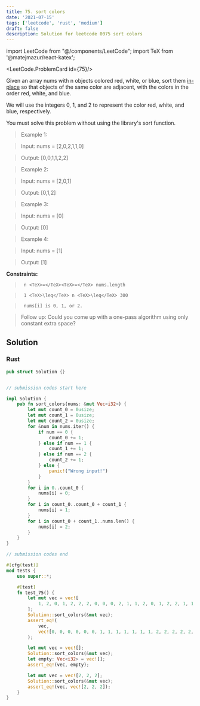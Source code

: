 ```yaml
---
title: 75. sort colors
date: '2021-07-15'
tags: ['leetcode', 'rust', 'medium']
draft: false
description: Solution for leetcode 0075 sort colors
---
```

import LeetCode from "@/components/LeetCode";
import TeX from '@matejmazur/react-katex';

<LeetCode.ProblemCard id={75}/>
 

  Given an array nums with n objects colored red, white, or blue, sort them [in-place](https://en.wikipedia.org/wiki/In-place_algorithm) so that objects of the same color are adjacent, with the colors in the order red, white, and blue.

  We will use the integers 0, 1, and 2 to represent the color red, white, and blue, respectively.

  You must solve this problem without using the library's sort function.

   

 >   Example 1:

 >   Input: nums <TeX>=</TeX> [2,0,2,1,1,0]

 >   Output: [0,0,1,1,2,2]

 >   Example 2:

 >   Input: nums <TeX>=</TeX> [2,0,1]

 >   Output: [0,1,2]

 >   Example 3:

 >   Input: nums <TeX>=</TeX> [0]

 >   Output: [0]

 >   Example 4:

 >   Input: nums <TeX>=</TeX> [1]

 >   Output: [1]

   

  **Constraints:**

  

 >   	n <TeX>=</TeX><TeX>=</TeX> nums.length

 >   	1 <TeX>\leq</TeX> n <TeX>\leq</TeX> 300

 >   	nums[i] is 0, 1, or 2.

  

   

 >   Follow up: Could you come up with a one-pass algorithm using only constant extra space?


## Solution
### Rust
```rust
pub struct Solution {}


// submission codes start here

impl Solution {
    pub fn sort_colors(nums: &mut Vec<i32>) {
        let mut count_0 = 0usize; 
        let mut count_1 = 0usize;
        let mut count_2 = 0usize;
        for &num in nums.iter() {
            if num == 0 {
                count_0 += 1;
            } else if num == 1 {
                count_1 += 1;
            } else if num == 2 {
                count_2 += 1;
            } else {
                panic!("Wrong input!")
            }
        }
        for i in 0..count_0 {
            nums[i] = 0;
        }
        for i in count_0..count_0 + count_1 {
            nums[i] = 1;
        }
        for i in count_0 + count_1..nums.len() {
            nums[i] = 2;
        }
    }
}

// submission codes end

#[cfg(test)]
mod tests {
    use super::*;

    #[test]
    fn test_75() {
        let mut vec = vec![
            1, 2, 0, 1, 2, 2, 2, 0, 0, 0, 2, 1, 1, 2, 0, 1, 2, 2, 1, 1, 0,
        ];
        Solution::sort_colors(&mut vec);
        assert_eq!(
            vec,
            vec![0, 0, 0, 0, 0, 0, 1, 1, 1, 1, 1, 1, 1, 2, 2, 2, 2, 2, 2, 2, 2]
        );

        let mut vec = vec![];
        Solution::sort_colors(&mut vec);
        let empty: Vec<i32> = vec![];
        assert_eq!(vec, empty);

        let mut vec = vec![2, 2, 2];
        Solution::sort_colors(&mut vec);
        assert_eq!(vec, vec![2, 2, 2]);
    }
}

```
